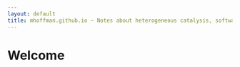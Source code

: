 ```yaml
---
layout: default
title: mhoffman.github.io ~ Notes about heterogeneous catalysis, software, and more.
---
```


# Welcome
